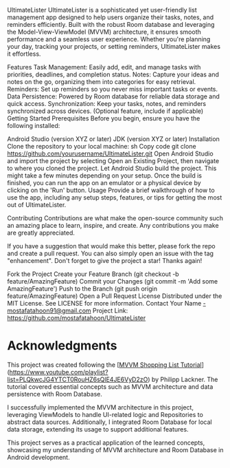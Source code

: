 UltimateLister
UltimateLister is a sophisticated yet user-friendly list management app designed to help users organize their tasks, notes, and reminders efficiently. Built with the robust Room database and leveraging the Model-View-ViewModel (MVVM) architecture, it ensures smooth performance and a seamless user experience. Whether you're planning your day, tracking your projects, or setting reminders, UltimateLister makes it effortless.

Features
Task Management: Easily add, edit, and manage tasks with priorities, deadlines, and completion status.
Notes: Capture your ideas and notes on the go, organizing them into categories for easy retrieval.
Reminders: Set up reminders so you never miss important tasks or events.
Data Persistence: Powered by Room database for reliable data storage and quick access.
Synchronization: Keep your tasks, notes, and reminders synchronized across devices. (Optional feature, include if applicable)
Getting Started
Prerequisites
Before you begin, ensure you have the following installed:

Android Studio (version XYZ or later)
JDK (version XYZ or later)
Installation
Clone the repository to your local machine:
sh
Copy code
git clone https://github.com/yourusername/UltimateLister.git
Open Android Studio and import the project by selecting Open an Existing Project, then navigate to where you cloned the project.
Let Android Studio build the project. This might take a few minutes depending on your setup.
Once the build is finished, you can run the app on an emulator or a physical device by clicking on the 'Run' button.
Usage
Provide a brief walkthrough of how to use the app, including any setup steps, features, or tips for getting the most out of UltimateLister.

Contributing
Contributions are what make the open-source community such an amazing place to learn, inspire, and create. Any contributions you make are greatly appreciated.

If you have a suggestion that would make this better, please fork the repo and create a pull request. You can also simply open an issue with the tag "enhancement".
Don't forget to give the project a star! Thanks again!

Fork the Project
Create your Feature Branch (git checkout -b feature/AmazingFeature)
Commit your Changes (git commit -m 'Add some AmazingFeature')
Push to the Branch (git push origin feature/AmazingFeature)
Open a Pull Request
License
Distributed under the MIT License. See LICENSE for more information.
Contact
Your Name -mostafatahoon91@gmail.com
Project Link: https://github.com/mostafatahoon/UltimateLister
# Acknowledgments

This project was created following the [[MVVM Shopping List Tutorial](link-to-tutorial)](https://www.youtube.com/playlist?list=PLQkwcJG4YTCT0RouHZ6sQlE4JE6VyD2zO) by Philipp Lackner.
The tutorial covered essential concepts such as MVVM architecture and data persistence with Room Database.

I successfully implemented the MVVM architecture in this project, leveraging ViewModels to handle UI-related logic and Repositories to abstract data sources. Additionally, I integrated Room Database for local data storage, extending its usage to support additional features.

This project serves as a practical application of the learned concepts, showcasing my understanding of MVVM architecture and Room Database in Android development.

